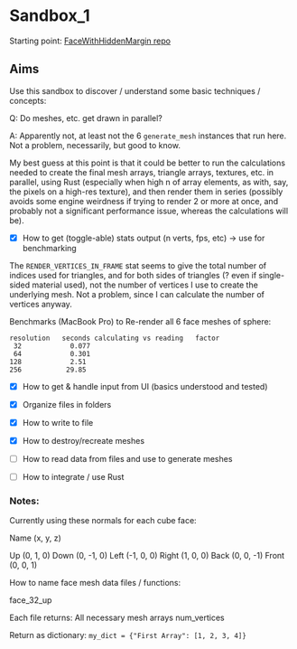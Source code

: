 # Sandbox_1
Starting point: [FaceWithHiddenMargin repo](https://github.com/jinjagit/face_with_margin)  
  
## Aims
Use this sandbox to discover / understand some basic techniques / concepts:  
  
Q: Do meshes, etc. get drawn in parallel?  
  
A: Apparently not, at least not the 6 `generate_mesh` instances that run here. Not a problem, necessarily, but good to know.  
  
My best guess at this point is that it could be better to run the calculations needed to create the final mesh arrays, triangle arrays, textures, etc. in parallel, using Rust (especially when high n of array elements, as with, say, the pixels on a high-res texture), and then render them in series (possibly avoids some engine weirdness if trying to render 2 or more at once, and probably not a significant performance issue, whereas the calculations will be).  
  
- [x] How to get (toggle-able) stats output (n verts, fps, etc) -> use for benchmarking

The `RENDER_VERTICES_IN_FRAME` stat seems to give the total number of indices used for triangles, and for both sides of triangles (? even if single-sided material used), not the number of vertices I use to create the underlying mesh. Not a problem, since I can calculate the number of vertices anyway.

Benchmarks (MacBook Pro) to Re-render all 6 face meshes of sphere:
```
resolution   seconds calculating vs reading   factor
 32            0.077
 64            0.301
128            2.51
256           29.85
```

- [x] How to get & handle input from UI (basics understood and tested)
- [x] Organize files in folders
- [x] How to write to file
- [x] How to destroy/recreate meshes
- [ ] How to read data from files and use to generate meshes
- [ ] How to integrate / use Rust


### Notes:

Currently using these normals for each cube face:

Name   (x, y, z)

Up     (0, 1, 0)
Down   (0, -1, 0)
Left   (-1, 0, 0)
Right  (1, 0, 0)
Back   (0, 0, -1)
Front  (0, 0, 1)


How to name face mesh data files / functions:

face_32_up

Each file returns:
All necessary mesh arrays
num_vertices

Return as dictionary: `my_dict = {"First Array": [1, 2, 3, 4]}`
